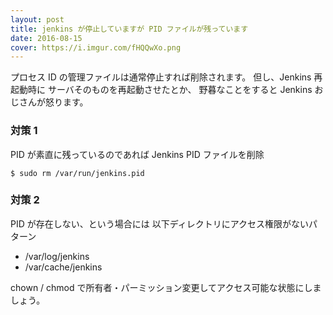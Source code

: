 ```yaml
---
layout: post
title: jenkins が停止していますが PID ファイルが残っています
date: 2016-08-15
cover: https://i.imgur.com/fHQQwXo.png
---
```


プロセス ID の管理ファイルは通常停止すれば削除されます。
但し、Jenkins 再起動時に サーバそのものを再起動させたとか、
野暮なことをすると Jenkins おじさんが怒ります。

### 対策 1

PID が素直に残っているのであれば
Jenkins PID ファイルを削除

```console
$ sudo rm /var/run/jenkins.pid
```

### 対策 2

PID が存在しない、という場合には
以下ディレクトリにアクセス権限がないパターン

- /var/log/jenkins
- /var/cache/jenkins

chown / chmod で所有者・パーミッション変更してアクセス可能な状態にしましょう。
